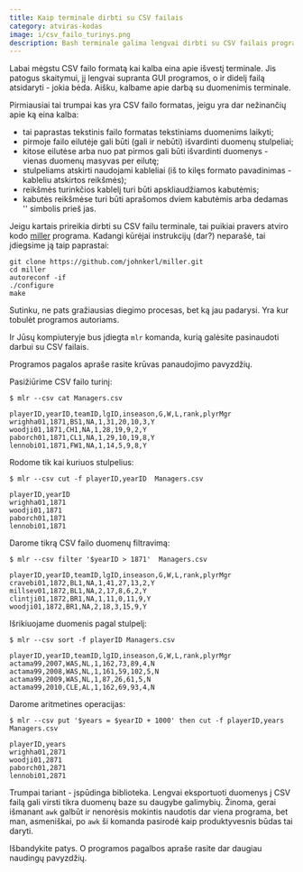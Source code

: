 ```yaml
---
title: Kaip terminale dirbti su CSV failais
category: atviras-kodas
image: i/csv_failo_turinys.png
description: Bash terminale galima lengvai dirbti su CSV failais programos miller pagalba. Filtruokite, rūšiuokite CSV duomenis terminale!
---
```


Labai mėgstu CSV failo formatą kai kalba eina apie išvestį terminale. Jis patogus skaitymui, jį lengvai supranta GUI programos, o ir didelį failą atsidaryti - jokia bėda. Aišku, kalbame apie darbą su duomenimis terminale.

Pirmiausiai tai trumpai kas yra CSV failo formatas, jeigu yra dar nežinančių apie ką eina kalba:

* tai paprastas tekstinis failo formatas tekstiniams duomenims laikyti;
* pirmoje failo eilutėje gali būti (gali ir nebūti) išvardinti duomenų stulpeliai;
* kitose eilutėse arba nuo pat pirmos gali būti išvardinti duomenys - vienas duomenų masyvas per eilutę;
* stulpeliams atskirti naudojami kableliai (iš to kilęs formato pavadinimas - kableliu atskirtos reikšmės);
* reikšmės turinkčios kablelį turi būti apskliaudžiamos kabutėmis;
* kabutės reikšmėse turi būti aprašomos dviem kabutėmis arba dedamas '\' simbolis prieš jas.

Jeigu kartais prireikia dirbti su CSV failu terminale, tai puikiai pravers atviro kodo [miller](https://github.com/johnkerl/miller) programa. Kadangi kūrėjai instrukcijų (dar?) neparašė, tai įdiegsime ją taip paprastai:

```
git clone https://github.com/johnkerl/miller.git
cd miller
autoreconf -if
./configure
make
```

Sutinku, ne pats gražiausias diegimo procesas, bet ką jau padarysi. Yra kur tobulėt programos autoriams.

Ir Jūsų kompiuteryje bus įdiegta `mlr` komanda, kurią galėsite pasinaudoti darbui su CSV failais.

Programos pagalos apraše rasite krūvas panaudojimo pavyzdžių.

Pasižiūrime CSV failo turinį:

```
$ mlr --csv cat Managers.csv

playerID,yearID,teamID,lgID,inseason,G,W,L,rank,plyrMgr
wrighha01,1871,BS1,NA,1,31,20,10,3,Y
woodji01,1871,CH1,NA,1,28,19,9,2,Y
paborch01,1871,CL1,NA,1,29,10,19,8,Y
lennobi01,1871,FW1,NA,1,14,5,9,8,Y
```

Rodome tik kai kuriuos stulpelius:

```
$ mlr --csv cut -f playerID,yearID  Managers.csv

playerID,yearID
wrighha01,1871
woodji01,1871
paborch01,1871
lennobi01,1871
```

Darome tikrą CSV failo duomenų filtravimą:

```
$ mlr --csv filter '$yearID > 1871'  Managers.csv

playerID,yearID,teamID,lgID,inseason,G,W,L,rank,plyrMgr
cravebi01,1872,BL1,NA,1,41,27,13,2,Y
millsev01,1872,BL1,NA,2,17,8,6,2,Y
clintji01,1872,BR1,NA,1,11,0,11,9,Y
woodji01,1872,BR1,NA,2,18,3,15,9,Y
```

Išrikiuojame duomenis pagal stulpelį:

```
$ mlr --csv sort -f playerID Managers.csv

playerID,yearID,teamID,lgID,inseason,G,W,L,rank,plyrMgr
actama99,2007,WAS,NL,1,162,73,89,4,N
actama99,2008,WAS,NL,1,161,59,102,5,N
actama99,2009,WAS,NL,1,87,26,61,5,N
actama99,2010,CLE,AL,1,162,69,93,4,N
```

Darome aritmetines operacijas:

```
$ mlr --csv put '$years = $yearID + 1000' then cut -f playerID,years Managers.csv

playerID,years
wrighha01,2871
woodji01,2871
paborch01,2871
lennobi01,2871
```

Trumpai tariant - įspūdinga biblioteka. Lengvai eksportuoti duomenys į CSV failą gali virsti tikra duomenų baze su daugybe galimybių. Žinoma, gerai išmanant `awk` galbūt ir nenorėsis mokintis naudotis dar viena programa, bet man, asmeniškai, po `awk` ši komanda pasirodė kaip produktyvesnis būdas tai daryti.

Išbandykite patys. O programos pagalbos apraše rasite dar daugiau naudingų pavyzdžių.
